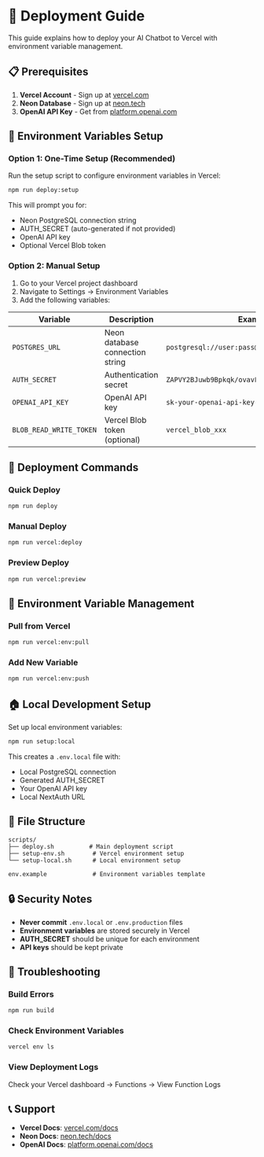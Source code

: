 # 🚀 Deployment Guide

This guide explains how to deploy your AI Chatbot to Vercel with environment variable management.

## 📋 Prerequisites

1. **Vercel Account** - Sign up at [vercel.com](https://vercel.com)
2. **Neon Database** - Sign up at [neon.tech](https://neon.tech)
3. **OpenAI API Key** - Get from [platform.openai.com](https://platform.openai.com/api-keys)

## 🔧 Environment Variables Setup

### Option 1: One-Time Setup (Recommended)

Run the setup script to configure environment variables in Vercel:

```bash
npm run deploy:setup
```

This will prompt you for:
- Neon PostgreSQL connection string
- AUTH_SECRET (auto-generated if not provided)
- OpenAI API key
- Optional Vercel Blob token

### Option 2: Manual Setup

1. Go to your Vercel project dashboard
2. Navigate to Settings → Environment Variables
3. Add the following variables:

| Variable | Description | Example |
|----------|-------------|---------|
| `POSTGRES_URL` | Neon database connection string | `postgresql://user:pass@ep-xxx.neon.tech/db` |
| `AUTH_SECRET` | Authentication secret | `ZAPVY2BJuwb9Bpkqk/ovavLlQHB7smIqqgw/pMhYXyA=` |
| `OPENAI_API_KEY` | OpenAI API key | `sk-your-openai-api-key-here` |
| `BLOB_READ_WRITE_TOKEN` | Vercel Blob token (optional) | `vercel_blob_xxx` |

## 🚀 Deployment Commands

### Quick Deploy
```bash
npm run deploy
```

### Manual Deploy
```bash
npm run vercel:deploy
```

### Preview Deploy
```bash
npm run vercel:preview
```

## 🔄 Environment Variable Management

### Pull from Vercel
```bash
npm run vercel:env:pull
```

### Add New Variable
```bash
npm run vercel:env:push
```

## 🏠 Local Development Setup

Set up local environment variables:

```bash
npm run setup:local
```

This creates a `.env.local` file with:
- Local PostgreSQL connection
- Generated AUTH_SECRET
- Your OpenAI API key
- Local NextAuth URL

## 📁 File Structure

```
scripts/
├── deploy.sh          # Main deployment script
├── setup-env.sh        # Vercel environment setup
└── setup-local.sh      # Local environment setup

env.example             # Environment variables template
```

## 🔒 Security Notes

- **Never commit** `.env.local` or `.env.production` files
- **Environment variables** are stored securely in Vercel
- **AUTH_SECRET** should be unique for each environment
- **API keys** should be kept private

## 🐛 Troubleshooting

### Build Errors
```bash
npm run build
```

### Check Environment Variables
```bash
vercel env ls
```

### View Deployment Logs
Check your Vercel dashboard → Functions → View Function Logs

## 📞 Support

- **Vercel Docs**: [vercel.com/docs](https://vercel.com/docs)
- **Neon Docs**: [neon.tech/docs](https://neon.tech/docs)
- **OpenAI Docs**: [platform.openai.com/docs](https://platform.openai.com/docs)
